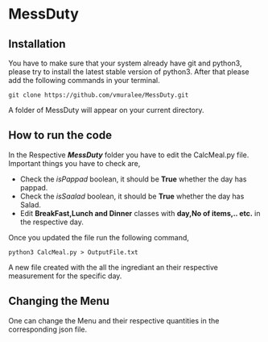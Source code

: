 # MessDuty

## Installation
You have to make sure that your system already have git and python3, please try to install the latest stable version of python3. After that
please add the following commands in your terminal.
```
git clone https://github.com/vmuralee/MessDuty.git
```
A folder of MessDuty will appear on your current directory.
## How to run the code
In the Respective ***MessDuty*** folder you have to edit the CalcMeal.py file. Important things you have to check are,
- Check the *isPappad* boolean, it should be __True__ whether the day has pappad.
- Check the *isSaalad* boolean, it should be __True__ whether the day has Salad.
- Edit __BreakFast,Lunch and Dinner__ classes with __day,No of items,.. etc.__ in the respective day. 

Once you updated the file run the following command,
```
python3 CalcMeal.py > OutputFile.txt
```
A new file created with the all the ingrediant an their respective measurement for the specific day. 

## Changing the Menu 
One can change the Menu and their respective quantities in the corresponding json file. 
